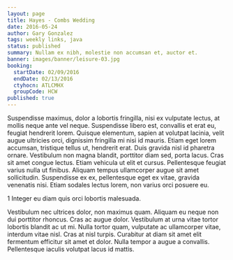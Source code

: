 ```yaml
---
layout: page
title: Hayes - Combs Wedding
date: 2016-05-24
author: Gary Gonzalez
tags: weekly links, java
status: published
summary: Nullam ex nibh, molestie non accumsan et, auctor et.
banner: images/banner/leisure-03.jpg
booking:
  startDate: 02/09/2016
  endDate: 02/13/2016
  ctyhocn: ATLCMHX
  groupCode: HCW
published: true
---
```

Suspendisse maximus, dolor a lobortis fringilla, nisi ex vulputate lectus, at mollis neque ante vel neque. Suspendisse libero est, convallis et erat eu, feugiat hendrerit lorem. Quisque elementum, sapien at volutpat lacinia, velit augue ultricies orci, dignissim fringilla mi nisi id mauris. Etiam eget lorem accumsan, tristique tellus ut, hendrerit erat. Duis gravida nisl id pharetra ornare. Vestibulum non magna blandit, porttitor diam sed, porta lacus. Cras sit amet congue lectus. Etiam vehicula ut elit et cursus. Pellentesque feugiat varius nulla ut finibus. Aliquam tempus ullamcorper augue sit amet sollicitudin. Suspendisse ex ex, pellentesque eget ex vitae, gravida venenatis nisi. Etiam sodales lectus lorem, non varius orci posuere eu.

1 Integer eu diam quis orci lobortis malesuada.

Vestibulum nec ultrices dolor, non maximus quam. Aliquam eu neque non dui porttitor rhoncus. Cras ac augue dolor. Vestibulum at urna vitae tortor lobortis blandit ac ut mi. Nulla tortor quam, vulputate ac ullamcorper vitae, interdum vitae nisl. Cras at nisl turpis. Curabitur at diam sit amet elit fermentum efficitur sit amet et dolor. Nulla tempor a augue a convallis. Pellentesque iaculis volutpat lacus id mattis.
